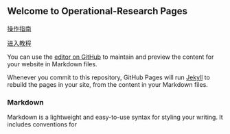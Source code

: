## Welcome to Operational-Research Pages



[操作指南](guide.md)

[进入教程](guide-OR.md)

You can use the [editor on GitHub](https://github.com/liu-yang-maker/Optimization-for-Machine-Learning/edit/gh-pages/index.md) to maintain and preview the content for your website in Markdown files.

Whenever you commit to this repository, GitHub Pages will run [Jekyll](https://jekyllrb.com/) to rebuild the pages in your site, from the content in your Markdown files.

### Markdown

Markdown is a lightweight and easy-to-use syntax for styling your writing. It includes conventions for
